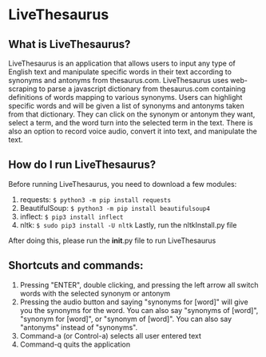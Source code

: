 # LiveThesaurus

## What is LiveThesaurus?

LiveThesaurus is an application that allows users to input any type of English text and 
manipulate specific words in their text according to synonyms and antonyms from thesaurus.com. 
LiveThesaurus uses web-scraping to parse a javascript dictionary from thesaurus.com containing 
definitions of words mapping to various synonyms. Users can highlight specific words and will 
be given a list of synonyms and antonyms taken from that dictionary. They can click on the synonym
or antonym they want, select a term, and the word turn into the selected term in the text. There 
is also an option to record voice audio, convert it into text, and manipulate the text. 


## How do I run LiveThesaurus?

Before running LiveThesaurus, you need to download a few modules:
1. requests: ```$ python3 -m pip install requests```
2. BeautifulSoup: ```$ python3 -m pip install beautifulsoup4```
3. inflect: ```$ pip3 install inflect```
4. nltk: ```$ sudo pip3 install -U nltk```
Lastly, run the nltkInstall.py file

After doing this, please run the __init__.py file to run LiveThesaurus


## Shortcuts and commands:

1. Pressing "ENTER", double clicking, and pressing the left arrow all switch words with the 
   selected synonym or antonym<br>
2. Pressing the audio button and saying "synonyms for [word]" will give you the synonyms for the word.
   You can also say "synonyms of [word]", "synonym for [word]", or "synonym of [word]". You can also
   say "antonyms" instead of "synonyms".
3. Command-a (or Control-a) selects all user entered text<br>
4. Command-q quits the application<br>
